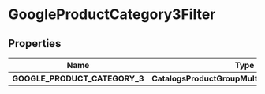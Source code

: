 

# GoogleProductCategory3Filter


## Properties

| Name | Type | Description | Notes |
|------------ | ------------- | ------------- | -------------|
|**GOOGLE_PRODUCT_CATEGORY_3** | **CatalogsProductGroupMultipleStringListCriteria** |  |  |



